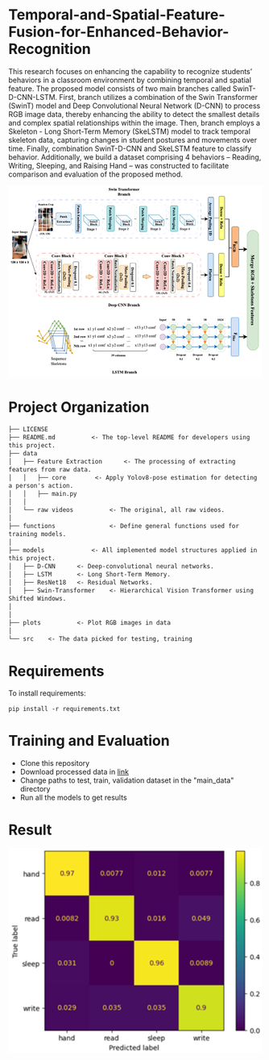 # Temporal-and-Spatial-Feature-Fusion-for-Enhanced-Behavior-Recognition
This research focuses on enhancing the capability to recognize students’ behaviors in a classroom 
environment by combining temporal and spatial feature. The proposed model consists of two main branches
called SwinT-D-CNN-LSTM. First, branch utilizes a combination of the Swin Transformer (SwinT) model 
and Deep Convolutional Neural Network (D-CNN) to process RGB image data, thereby enhancing the ability 
to detect the smallest details and complex spatial relationships within the image. Then, branch employs a 
Skeleton - Long Short-Term Memory (SkeLSTM) model to track temporal skeleton data, capturing changes 
in student postures and movements over time. Finally, combination SwinT-D-CNN and SkeLSTM feature to 
classify behavior. Additionally, we build a dataset comprising 4 behaviors – Reading, Writing, Sleeping, and 
Raising Hand – was constructed to facilitate comparison and evaluation of the proposed method.

![Fusion architecture](https://github.com/meoxbust/Temporal-and-Spatial-Feature-Fusion-for-Enhanced-Behavior-Recognition/blob/main/assets/fusion.png)
# Project Organization
```
├── LICENSE
├── README.md          <- The top-level README for developers using this project.
├── data
│   ├── Feature Extraction      <- The processing of extracting features from raw data.
│   │   ├── core        <- Apply Yolov8-pose estimation for detecting a person's action.   
│   │   ├── main.py 
│   │      
│   └── raw videos          <- The original, all raw videos. 
│
├── functions               <- Define general functions used for training models.
│
├── models             <- All implemented model structures applied in this project.
│   ├── D-CNN      <- Deep-convolutional neural networks.
│   ├── LSTM       <- Long Short-Term Memory.
│   ├── ResNet18   <- Residual Networks.
│   ├── Swin-Transformer    <- Hierarchical Vision Transformer using Shifted Windows.
│
│
├── plots          <- Plot RGB images in data 
│  
└── src    <- The data picked for testing, training
```
# Requirements
To install requirements:
```
pip install -r requirements.txt
```
# Training and Evaluation
+ Clone this repository
+ Download processed data in [link](https://drive.google.com/drive/folders/1ole-QiwEmbxL-BLlR_cgPoCali2VwBVZ?usp=drive_link)
+ Change paths to test, train, validation dataset in the "main_data" directory
+ Run all the models to get results
# Result
![Confusion matrix](https://github.com/meoxbust/Temporal-and-Spatial-Feature-Fusion-for-Enhanced-Behavior-Recognition/blob/main/assets/result.png)
